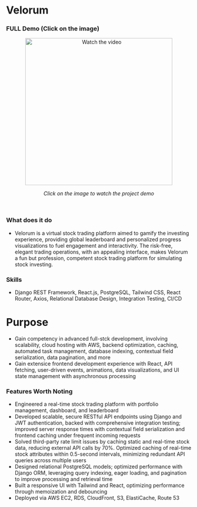 # Velorum

### FULL Demo (Click on the image)
<div style="text-align: center;">
  <a href="https://www.youtube.com/watch?v=_zW_LnLkzLY">
    <img src="https://github.com/DennisY888/Velorum-trading-platform/blob/main/Velorum%20Thumbnail.jpg?raw=true" alt="Watch the video" width="400"/>
  </a>
  <p><em>Click on the image to watch the project demo</em></p>
</div>



<br>

### What does it do
- Velorum is a virtual stock trading platform aimed to gamify the investing experience, providing global leaderboard and personalized progress visualizations to fuel engagement and interactivity. The risk-free, elegant trading operations, with an appealing interface, makes Velorum a fun but profession, competent stock trading platform for simulating stock investing.
### Skills
- Django REST Framework, React.js, PostgreSQL, Tailwind CSS, React Router, Axios, Relational Database Design, Integration Testing, CI/CD 

# Purpose
- Gain competency in advanced full-stck development, involving scalability, cloud hosting with AWS, backend optimization, caching, automated task management, database indexing, contextual field serialization, data pagination, and more
- Gain extensice frontend development experience with React, API fetching, user-driven events, animations, data visualizations, and UI state management with asynchronous processing

### Features Worth Noting
- Engineered a real-time stock trading platform with portfolio management, dashboard, and leaderboard
- Developed scalable, secure RESTful API endpoints using Django and JWT authentication, backed with comprehensive integration testing; improved server response times with contextual field serialization and frontend caching under frequent incoming requests
- Solved third-party rate limit issues by caching static and real-time stock data, reducing external API calls by 70%. Optimized caching of real-time stock attributes within 0.5-second intervals, minimizing redundant API queries across multiple users
- Designed relational PostgreSQL models; optimized performance with Django ORM, leveraging query indexing, eager loading, and pagination to improve processing and retrieval time
- Built a responsive UI with Tailwind and React, optimizing performance through memoization and debouncing
- Deployed via AWS EC2, RDS, CloudFront, S3, ElastiCache, Route 53

